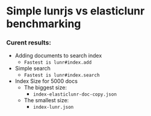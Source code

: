# Simple lunrjs vs elasticlunr benchmarking

### Curent results:

- Adding documents to search index
  - `Fastest is lunr#index.add`
- Simple search
  - `Fastest is lunr#index.search`
- Index Size for 5000 docs
  - The biggest size:
    - `index-elasticlunr-doc-copy.json`
  - The smallest size:
    - `index-lunr.json`
